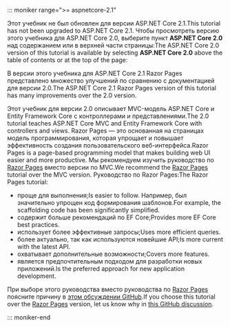 ::: moniker range=">= aspnetcore-2.1"

<span data-ttu-id="00c30-101">Этот учебник не был обновлен для версии ASP.NET Core 2.1.</span><span class="sxs-lookup"><span data-stu-id="00c30-101">This tutorial has not been upgraded to ASP.NET Core 2.1.</span></span> <span data-ttu-id="00c30-102">Чтобы просмотреть версию этого учебника для ASP.NET Core 2.0, выберите пункт **ASP.NET Core 2.0** над содержанием или в верхней части страницы:</span><span class="sxs-lookup"><span data-stu-id="00c30-102">The ASP.NET Core 2.0 version of this tutorial is available by selecting **ASP.NET Core 2.0** above the table of contents or at the top of the page:</span></span>

<span data-ttu-id="00c30-103">В версии этого учебника для ASP.NET Core 2.1 Razor Pages представлено множество улучшений по сравнению с документацией для версии 2.0.</span><span class="sxs-lookup"><span data-stu-id="00c30-103">The ASP.NET Core 2.1 Razor Pages version of this tutorial has many improvements over the 2.0 version.</span></span>

<span data-ttu-id="00c30-104">Этот учебник для версии 2.0 описывает MVC-модель ASP.NET Core и Entity Framework Core с контроллерами и представлениями.</span><span class="sxs-lookup"><span data-stu-id="00c30-104">The 2.0 tutorial teaches ASP.NET Core MVC and Entity Framework Core with controllers and views.</span></span> <span data-ttu-id="00c30-105">Razor Pages — это основанная на страницах модель программирования, которая упрощает и повышает эффективность создания пользовательского веб-интерфейса.</span><span class="sxs-lookup"><span data-stu-id="00c30-105">Razor Pages is a page-based programming model that makes building web UI easier and more productive.</span></span> <span data-ttu-id="00c30-106">Мы рекомендуем изучить руководство по [Razor Pages](xref:data/ef-rp/intro) вместо версии по MVC.</span><span class="sxs-lookup"><span data-stu-id="00c30-106">We recommend the [Razor Pages](xref:data/ef-rp/intro) tutorial over the MVC version.</span></span> <span data-ttu-id="00c30-107">Руководство по Razor Pages:</span><span class="sxs-lookup"><span data-stu-id="00c30-107">The Razor Pages tutorial:</span></span>

* <span data-ttu-id="00c30-108">проще для выполнения;</span><span class="sxs-lookup"><span data-stu-id="00c30-108">Is easier to follow.</span></span> <span data-ttu-id="00c30-109">Например, был значительно упрощен код формирования шаблонов.</span><span class="sxs-lookup"><span data-stu-id="00c30-109">For example, the scaffolding code has been significantly simplified.</span></span>
* <span data-ttu-id="00c30-110">содержит больше рекомендаций по EF Core;</span><span class="sxs-lookup"><span data-stu-id="00c30-110">Provides more EF Core best practices.</span></span>
* <span data-ttu-id="00c30-111">использует более эффективные запросы;</span><span class="sxs-lookup"><span data-stu-id="00c30-111">Uses more efficient queries.</span></span>
* <span data-ttu-id="00c30-112">более актуально, так как используются новейшие API;</span><span class="sxs-lookup"><span data-stu-id="00c30-112">Is more current with the latest API.</span></span>
* <span data-ttu-id="00c30-113">охватывает дополнительные возможности;</span><span class="sxs-lookup"><span data-stu-id="00c30-113">Covers more features.</span></span>
* <span data-ttu-id="00c30-114">является предпочтительным подходом для разработки новых приложений.</span><span class="sxs-lookup"><span data-stu-id="00c30-114">Is the preferred approach for new application development.</span></span>

<span data-ttu-id="00c30-115">При выборе этого руководства вместо руководства по [Razor Pages](xref:data/ef-rp/intro) поясните причину в [этом обсуждении GitHub](https://github.com/aspnet/Docs/issues/6146).</span><span class="sxs-lookup"><span data-stu-id="00c30-115">If you choose this tutorial over the [Razor Pages](xref:data/ef-rp/intro) version, let us know why in [this GitHub discussion](https://github.com/aspnet/Docs/issues/6146).</span></span>

::: moniker-end
